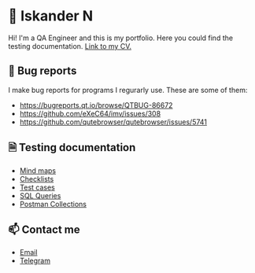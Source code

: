 # 👋 Iskander N
Hi! I'm a QA Engineer and this is my portfolio. Here you could find the testing
documentation. [Link to my CV.](cv.pdf)

## 🐛 Bug reports
I make bug reports for programs I regurarly use. These are some of them:
- https://bugreports.qt.io/browse/QTBUG-86672
- https://github.com/eXeC64/imv/issues/308
- https://github.com/qutebrowser/qutebrowser/issues/5741

## 🗎 Testing documentation
- [Mind maps](checklist.md)
- [Checklists](checklist.md)
- [Test cases](testcases.md)
- [SQL Queries](sql_queries.md)
- [Postman Collections](postman.md)

## 📫 Contact me
- [Email](mailto:nizamutdinov.iskan@yandex.ru)
- [Telegram](https://t.me/vasylkit)
